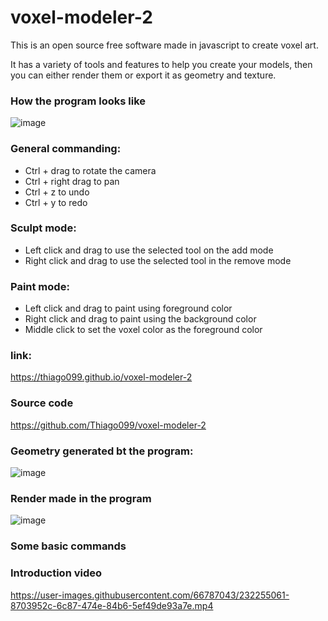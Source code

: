 # voxel-modeler-2

This is an open source free software made in javascript to create voxel art.

It has a variety of tools and features to help you create your models, then you can either render them or export it as geometry and texture.
### How the program looks like


![image](https://user-images.githubusercontent.com/66787043/232255343-d39bc597-ff68-4eea-8523-fe0ed1f4fc95.png)

### General commanding:
- Ctrl + drag to rotate the camera
- Ctrl + right drag to pan
- Ctrl + z to undo
- Ctrl + y to redo

### Sculpt mode:
- Left click and drag to use the selected tool on the add mode
- Right click and drag to use the selected tool in the remove mode

### Paint mode:
- Left click and drag to paint using foreground color
- Right click and drag to paint using the background color
- Middle click to set the voxel color as the foreground color

### link:
https://thiago099.github.io/voxel-modeler-2

### Source code
https://github.com/Thiago099/voxel-modeler-2


###  Geometry generated bt the program:
![image](https://user-images.githubusercontent.com/66787043/232254783-a9b18321-90eb-4ee2-92a9-3b2e068788ac.png)
### Render made in the program
![image](https://user-images.githubusercontent.com/66787043/232255142-7fc1cbec-a046-49e5-8e10-f5aacf7d2467.png)

### Some basic commands



### Introduction video

https://user-images.githubusercontent.com/66787043/232255061-8703952c-6c87-474e-84b6-5ef49de93a7e.mp4
